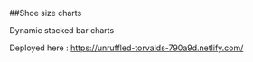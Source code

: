 ##Shoe size charts

Dynamic stacked bar charts

Deployed here : https://unruffled-torvalds-790a9d.netlify.com/
